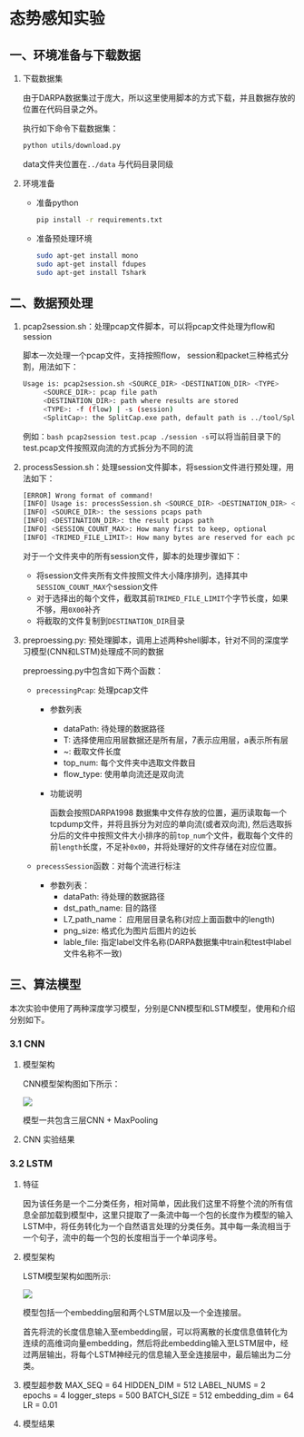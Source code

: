 # 态势感知实验

## 一、环境准备与下载数据

1. 下载数据集

   由于DARPA数据集过于庞大，所以这里使用脚本的方式下载，并且数据存放的位置在代码目录之外。

   执行如下命令下载数据集：

   ```bash
   python utils/download.py
   ```

   data文件夹位置在`../data` 与代码目录同级

2. 环境准备

   + 准备python

     ```bash
     pip install -r requirements.txt
     ```

   + 准备预处理环境

     ```bash
     sudo apt-get install mono
     sudo apt-get install fdupes
     sudo apt-get install Tshark
     ```

## 二、数据预处理

1. pcap2session.sh：处理pcap文件脚本，可以将pcap文件处理为flow和session

   脚本一次处理一个pcap文件，支持按照flow， session和packet三种格式分割，用法如下：

   ```bash
   Usage is: pcap2session.sh <SOURCE_DIR> <DESTINATION_DIR> <TYPE>
   		<SOURCE_DIR>: pcap file path
   		<DESTINATION_DIR>: path where results are stored
   		<TYPE>: -f (flow) | -s (session)
   		<SplitCap>: the SplitCap.exe path, default path is ../tool/SplitCap.exe
   ```

   例如：`bash pcap2session test.pcap ./session -s`可以将当前目录下的test.pcap文件按照双向流的方式拆分为不同的流

2. processSession.sh：处理session文件脚本，将session文件进行预处理，用法如下：

   ```bash
   [ERROR] Wrong format of command!
   [INFO] Usage is: processSession.sh <SOURCE_DIR> <DESTINATION_DIR> <SESSION_COUNT_MAX> <TRIMED_FILE_LIMIT>
   [INFO] <SOURCE_DIR>: the sessions pcaps path
   [INFO] <DESTINATION_DIR>: the result pcaps path
   [INFO] <SESSION_COUNT_MAX>: How many first to keep, optional
   [INFO] <TRIMED_FILE_LIMIT>: How many bytes are reserved for each pcap file, optional
   ```

   对于一个文件夹中的所有session文件，脚本的处理步骤如下：

   + 将session文件夹所有文件按照文件大小降序排列，选择其中`SESSION_COUNT_MAX`个session文件
   + 对于选择出的每个文件，截取其前`TRIMED_FILE_LIMIT`个字节长度，如果不够，用`0X00`补齐
   + 将截取的文件复制到`DESTINATION_DIR`目录

3. preproessing.py: 预处理脚本，调用上述两种shell脚本，针对不同的深度学习模型(CNN和LSTM)处理成不同的数据

   preproessing.py中包含如下两个函数：

   + `precessingPcap`: 处理pcap文件

     + 参数列表

       + dataPath: 待处理的数据路径
       + T: 选择使用应用层数据还是所有层，7表示应用层，a表示所有层
       + ~: 截取文件长度
       + top_num: 每个文件夹中选取文件数目
       + flow_type: 使用单向流还是双向流

     + 功能说明

       函数会按照DARPA1998 数据集中文件存放的位置，遍历读取每一个tcpdump文件，并将且拆分为对应的单向流(或者双向流), 然后选取拆分后的文件中按照文件大小排序的前`top_num`个文件，截取每个文件的前`length`长度，不足补`0x00`，并将处理好的文件存储在对应位置。

   + `precessSession`函数：对每个流进行标注

     + 参数列表：
       + dataPath: 待处理的数据路径
       + dst_path_name: 目的路径
       + L7_path_name： 应用层目录名称(对应上面函数中的length)
       + png_size: 格式化为图片后图片的边长
       + lable_file: 指定label文件名称(DARPA数据集中train和test中label文件名称不一致)

## 三、算法模型

本次实验中使用了两种深度学习模型，分别是CNN模型和LSTM模型，使用和介绍分别如下。

### 3.1 CNN

1. 模型架构

   CNN模型架构图如下所示：

   ![](https://ipic-picgo.oss-cn-beijing.aliyuncs.com/CNN.png)

   模型一共包含三层CNN + MaxPooling

2. CNN 实验结果

### 3.2 LSTM
1. 特征

   因为该任务是一个二分类任务，相对简单，因此我们这里不将整个流的所有信息全部加载到模型中，这里只提取了一条流中每一个包的长度作为模型的输入LSTM中，将任务转化为一个自然语言处理的分类任务。其中每一条流相当于一个句子，流中的每一个包的长度相当于一个单词序号。

2. 模型架构

   LSTM模型架构如图所示:
   
   ![](https://ipic-picgo.oss-cn-beijing.aliyuncs.com/LSTM.png)
   
   模型包括一个embedding层和两个LSTM层以及一个全连接层。
   
   首先将流的长度信息输入至embedding层，可以将离散的长度信息值转化为连续的高维词向量embedding，然后将此embedding输入至LSTM层中，经过两层输出，将每个LSTM神经元的信息输入至全连接层中，最后输出为二分类。
   
3. 模型超参数
    MAX_SEQ = 64
    HIDDEN_DIM = 512
    LABEL_NUMS = 2
    epochs = 4
    logger_steps = 500
    BATCH_SIZE = 512
    embedding_dim = 64
    LR = 0.01

4. 模型结果
   

   